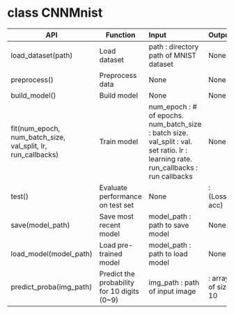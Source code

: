 # class CNNMnist

| API                                                          | Function                                    | Input                                                        | Output                          |
| ------------------------------------------------------------ | ------------------------------------------- | :----------------------------------------------------------- | ------------------------------- |
| load_dataset(path)                                           | Load dataset                                | path <str>: directory path of MNIST dataset                  | None                            |
| preprocess()                                                 | Preprocess data                             | None                                                         | None                            |
| build_model()                                                | Build model                                 | None                                                         | None                            |
| fit(num_epoch, num_batch_size, val_split, lr, run_callbacks) | Train model                                 | num_epoch <int>: # of epochs. num_batch_size <int>: batch size. val_split <float>: val. set ratio. lr <float>: learning rate. run_callbacks <bool>: run callbacks | None                            |
| test()                                                       | Evaluate performance on test set            | None                                                         | <tuple>: (Loss, acc)            |
| save(model_path)                                             | Save most recent model                      | model_path <str>: path to save model                         | None                            |
| load_model(model_path)                                       | Load pre-trained model                      | model_path <str>: path to load model                         | None                            |
| predict_proba(img_path)                                      | Predict the probability for 10 digits (0~9) | img_path <str>: path of input image                          | <numpy array>: array of size 10 |



